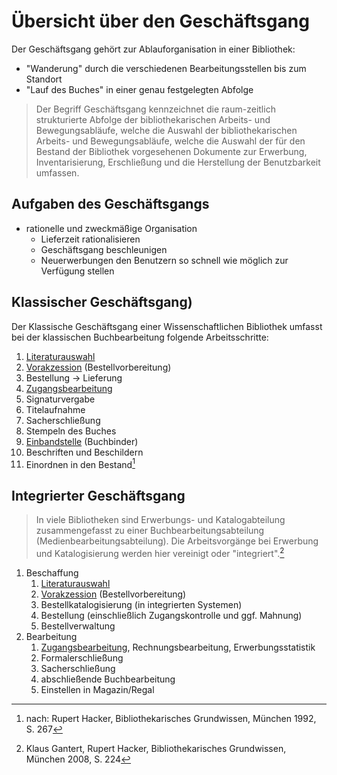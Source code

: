 # Übersicht über den Geschäftsgang

Der Geschäftsgang gehört zur Ablauforganisation in einer Bibliothek:

  * "Wanderung" durch die verschiedenen Bearbeitungsstellen bis zum Standort
  * "Lauf des Buches" in einer genau festgelegten Abfolge



> Der Begriff Geschäftsgang kennzeichnet die raum-zeitlich strukturierte Abfolge der bibliothekarischen Arbeits- und Bewegungsabläufe, welche die Auswahl der bibliothekarischen Arbeits- und Bewegungsabläufe, welche die Auswahl der für den Bestand der Bibliothek vorgesehenen Dokumente zur Erwerbung, Inventarisierung, Erschließung und die Herstellung der Benutzbarkeit umfassen. 



## Aufgaben des Geschäftsgangs 

  * rationelle und zweckmäßige Organisation
      * Lieferzeit rationalisieren
      * Geschäftsgang beschleunigen
      * Neuerwerbungen den Benutzern so schnell wie möglich zur Verfügung stellen



## Klassischer Geschäftsgang) 

Der Klassische Geschäftsgang einer Wissenschaftlichen Bibliothek umfasst bei der klassischen Buchbearbeitung folgende Arbeitsschritte: 

1. [Literaturauswahl](erwerbung.md#literaturauswahl)
2. [Vorakzession](buchbearbeitung.md#vorakzession) (Bestellvorbereitung)
3. Bestellung &#8594; Lieferung
4. [Zugangsbearbeitung](buchbearbeitung.md#zugangsbearbeitung-akzession-akzessionierung)
5. Signaturvergabe 
6. Titelaufnahme
7. Sacherschließung
8. Stempeln des Buches
9. [Einbandstelle](buchbearbeitung.md#technische-buchearbeitung) (Buchbinder)
10. Beschriften und Beschildern
11. Einordnen in den Bestand[^1] 



## Integrierter Geschäftsgang 

> In viele Bibliotheken sind Erwerbungs- und Katalogabteilung zusammengefasst zu einer Buchbearbeitungsabteilung (Medienbearbeitungsabteilung). Die Arbeitsvorgänge bei Erwerbung und Katalogisierung werden hier vereinigt oder "integriert".[^2]



1. Beschaffung
    1. [Literaturauswahl](erwerbung.md#literaturauswahl)
    2. [Vorakzession](buchbearbeitung.md#vorakzession) (Bestellvorbereitung)
    3. Bestellkatalogisierung (in integrierten Systemen)
    4. Bestellung (einschließlich Zugangskontrolle und ggf. Mahnung)
    5. Bestellverwaltung
2. Bearbeitung
    1. [Zugangsbearbeitung](buchbearbeitung.md#zugangsbearbeitung-akzession-akzessionierung), Rechnungsbearbeitung, Erwerbungsstatistik
    2. Formalerschließung
    3. Sacherschließung
    4. abschließende Buchbearbeitung
    5. Einstellen in Magazin/Regal



[^1]: nach: Rupert Hacker, Bibliothekarisches Grundwissen, München 1992, S. 267
[^2]: Klaus Gantert, Rupert Hacker, Bibliothekarisches Grundwissen, München 2008, S. 224